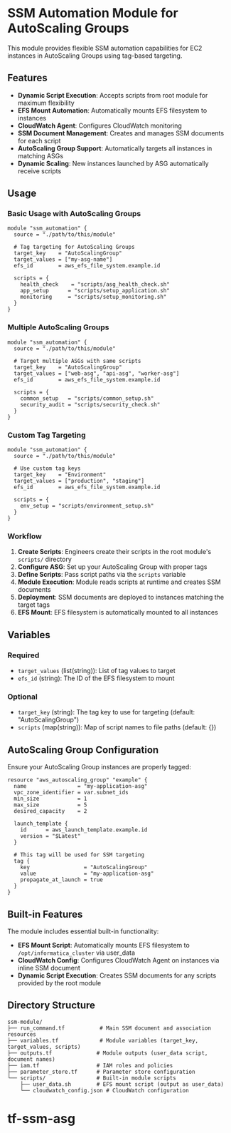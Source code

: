 # SSM Automation Module for AutoScaling Groups

This module provides flexible SSM automation capabilities for EC2 instances in AutoScaling Groups using tag-based targeting.

## Features

- **Dynamic Script Execution**: Accepts scripts from root module for maximum flexibility
- **EFS Mount Automation**: Automatically mounts EFS filesystem to instances
- **CloudWatch Agent**: Configures CloudWatch monitoring
- **SSM Document Management**: Creates and manages SSM documents for each script
- **AutoScaling Group Support**: Automatically targets all instances in matching ASGs
- **Dynamic Scaling**: New instances launched by ASG automatically receive scripts

## Usage

### Basic Usage with AutoScaling Groups

```hcl
module "ssm_automation" {
  source = "./path/to/this/module"
  
  # Tag targeting for AutoScaling Groups
  target_key    = "AutoScalingGroup"
  target_values = ["my-asg-name"]
  efs_id        = aws_efs_file_system.example.id
  
  scripts = {
    health_check    = "scripts/asg_health_check.sh"
    app_setup      = "scripts/setup_application.sh"
    monitoring     = "scripts/setup_monitoring.sh"
  }
}
```

### Multiple AutoScaling Groups

```hcl
module "ssm_automation" {
  source = "./path/to/this/module"
  
  # Target multiple ASGs with same scripts
  target_key    = "AutoScalingGroup"
  target_values = ["web-asg", "api-asg", "worker-asg"]
  efs_id        = aws_efs_file_system.example.id
  
  scripts = {
    common_setup   = "scripts/common_setup.sh"
    security_audit = "scripts/security_check.sh"
  }
}
```

### Custom Tag Targeting

```hcl
module "ssm_automation" {
  source = "./path/to/this/module"
  
  # Use custom tag keys
  target_key    = "Environment"
  target_values = ["production", "staging"]
  efs_id        = aws_efs_file_system.example.id
  
  scripts = {
    env_setup = "scripts/environment_setup.sh"
  }
}
```

### Workflow

1. **Create Scripts**: Engineers create their scripts in the root module's `scripts/` directory
2. **Configure ASG**: Set up your AutoScaling Group with proper tags
3. **Define Scripts**: Pass script paths via the `scripts` variable
4. **Module Execution**: Module reads scripts at runtime and creates SSM documents
5. **Deployment**: SSM documents are deployed to instances matching the target tags
6. **EFS Mount**: EFS filesystem is automatically mounted to all instances

## Variables

### Required
- `target_values` (list(string)): List of tag values to target
- `efs_id` (string): The ID of the EFS filesystem to mount

### Optional
- `target_key` (string): The tag key to use for targeting (default: "AutoScalingGroup")
- `scripts` (map(string)): Map of script names to file paths (default: {})

## AutoScaling Group Configuration

Ensure your AutoScaling Group instances are properly tagged:

```hcl
resource "aws_autoscaling_group" "example" {
  name                = "my-application-asg"
  vpc_zone_identifier = var.subnet_ids
  min_size            = 1
  max_size            = 5
  desired_capacity    = 2

  launch_template {
    id      = aws_launch_template.example.id
    version = "$Latest"
  }

  # This tag will be used for SSM targeting
  tag {
    key                 = "AutoScalingGroup"
    value               = "my-application-asg"
    propagate_at_launch = true
  }
}
```

## Built-in Features

The module includes essential built-in functionality:
- **EFS Mount Script**: Automatically mounts EFS filesystem to `/opt/informatica_cluster` via user_data
- **CloudWatch Config**: Configures CloudWatch Agent on instances via inline SSM document
- **Dynamic Script Execution**: Creates SSM documents for any scripts provided by the root module

## Directory Structure

```
ssm-module/
├── run_command.tf           # Main SSM document and association resources
├── variables.tf             # Module variables (target_key, target_values, scripts)
├── outputs.tf              # Module outputs (user_data script, document names)
├── iam.tf                  # IAM roles and policies
├── parameter_store.tf      # Parameter store configuration
└── scripts/                # Built-in module scripts
    ├── user_data.sh        # EFS mount script (output as user_data)
    └── cloudwatch_config.json # CloudWatch configuration
```
# tf-ssm-asg
